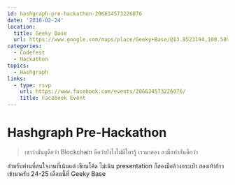 ```yaml
---
id: hashgraph-pre-hackathon-206634573226076
date: '2018-02-24'
location:
  title: Geeky Base
  url: https://www.google.com/maps/place/Geeky+Base/@13.8523194,100.5803435,17z/data=!3m1!4b1!4m5!3m4!1s0x30e29d2386568ec7:0xdf0eb043fcd08544!8m2!3d13.8523142!4d100.5825322
categories:
  - Codefest
  - Hackathon
topics:
  - Hashgraph
links:
  - type: rsvp
    url: https://www.facebook.com/events/206634573226076/
    title: Facebook Event
---
```


# Hashgraph Pre-Hackathon

> เขาว่ามันดูดีกว่า Blockchain ดีกว่ายังไงไม่มีใครรู้ เรามาลอง ลงมือทำกันดีกว่า

สำหรับท่านที่สนใจงานที่เน้นแต่ เขียนโค้ด ไม่เน้น presentation ก็สองมือล้วงกระเป๋า สองเท้าก้าวเข้ามาครับ 24-25 เดือนนี้ที่ Geeky Base
